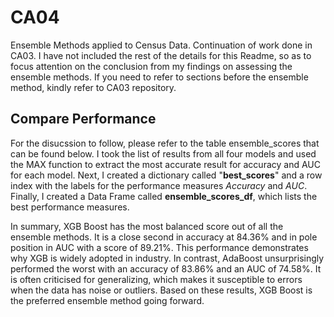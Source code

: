 # CA04
Ensemble Methods applied to Census Data. Continuation of work done in CA03. I have not included the rest of the details for this Readme, so as to focus attention on the conclusion from my findings on assessing the ensemble methods. If you need to refer to sections before the ensemble method, kindly refer to CA03 repository. 

## Compare Performance

For the disucssion to follow, please refer to the table ensemble_scores that can be found below. I took the list of results from all four models and used the MAX function to extract the most accurate result for accuracy and AUC for each model. Next, I created a dictionary called "__best_scores__" and a row index with the labels for the performance measures _Accuracy_ and _AUC_. Finally, I created a Data Frame called __ensemble_scores_df__, which lists the best performance measures.

In summary, XGB Boost has the most balanced score out of all the ensemble methods. It is a close second in accuracy at 84.36% and in pole position in AUC with a score of 89.21%. This performance demonstrates why XGB is widely adopted in industry. In contrast, AdaBoost unsurprisingly performed the worst with an accuracy of 83.86% and an AUC of 74.58%. It is often criticised for generalizing, which makes it susceptible to errors when the data has noise or outliers. Based on these results, XGB Boost is the preferred ensemble method going forward.
